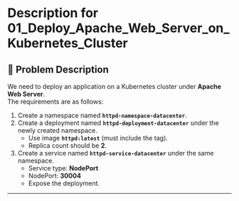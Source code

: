 # Description for 01_Deploy_Apache_Web_Server_on_Kubernetes_Cluster
## 🚀 Problem Description

We need to deploy an application on a Kubernetes cluster under **Apache Web Server**.  
The requirements are as follows:

1. Create a namespace named **`httpd-namespace-datacenter`**.
2. Create a deployment named **`httpd-deployment-datacenter`** under the newly created namespace.
    - Use image **`httpd:latest`** (must include the tag).
    - Replica count should be **2**.
3. Create a service named **`httpd-service-datacenter`** under the same namespace.
    - Service type: **NodePort**
    - NodePort: **30004**
    - Expose the deployment.

---